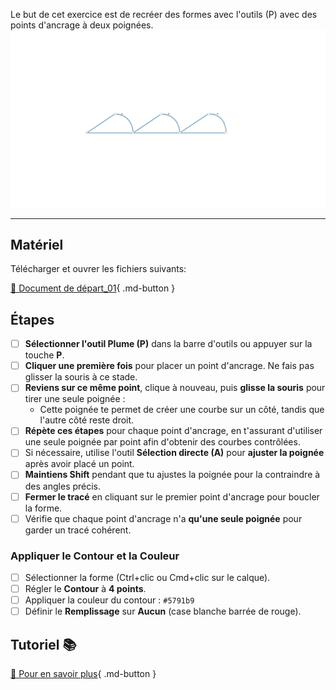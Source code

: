 <style>.md-footer{display:none;}</style>
<style>.md-Headher{display:none;}</style>

Le but de cet exercice est de recréer des formes avec l'outils (P) avec des points d'ancrage à deux poignées.
![](../assets/image/14_vecteur_une_poignee.jpg)
***

## Matériel

Télécharger et ouvrer les fichiers suivants:

[📁 Document de départ_01](../assets/image/14_vecteur_une_poignee.jpg){ .md-button }   <br>

## Étapes

- [ ] **Sélectionner l'outil Plume (P)** dans la barre d'outils ou appuyer sur la touche **P**.
- [ ] **Cliquer une première fois** pour placer un point d'ancrage. Ne fais pas glisser la souris à ce stade.
- [ ] **Reviens sur ce même point**, clique à nouveau, puis **glisse la souris** pour tirer une seule poignée :
  - Cette poignée te permet de créer une courbe sur un côté, tandis que l'autre côté reste droit.
- [ ] **Répète ces étapes** pour chaque point d'ancrage, en t'assurant d'utiliser une seule poignée par point afin d'obtenir des courbes contrôlées.
- [ ] Si nécessaire, utilise l'outil **Sélection directe (A)** pour **ajuster la poignée** après avoir placé un point.
- [ ] **Maintiens Shift** pendant que tu ajustes la poignée pour la contraindre à des angles précis.
- [ ] **Fermer le tracé** en cliquant sur le premier point d'ancrage pour boucler la forme.
- [ ] Vérifie que chaque point d'ancrage n'a **qu'une seule poignée** pour garder un tracé cohérent.

### Appliquer le Contour et la Couleur

- [ ] Sélectionner la forme (Ctrl+clic ou Cmd+clic sur le calque).
- [ ] Régler le **Contour** à **4 points**.
- [ ] Appliquer la couleur du contour : `#5791b9`
- [ ] Définir le **Remplissage** sur **Aucun** (case blanche barrée de rouge).

## Tutoriel 📚

[📖 Pour en savoir plus](https://uqam-my.sharepoint.com/:v:/g/personal/lavoie-pilote_francoise_uqam_ca/EbNBeYqo2x5HlY93or8cB-MBlRtcgAar1t1qoZn2eRtrkA?nav=eyJyZWZlcnJhbEluZm8iOnsicmVmZXJyYWxBcHAiOiJPbmVEcml2ZUZvckJ1c2luZXNzIiwicmVmZXJyYWxBcHBQbGF0Zm9ybSI6IldlYiIsInJlZmVycmFsTW9kZSI6InZpZXciLCJyZWZlcnJhbFZpZXciOiJNeUZpbGVzTGlua0NvcHkifX0&e=o0U1nb){ .md-button }   <br>
